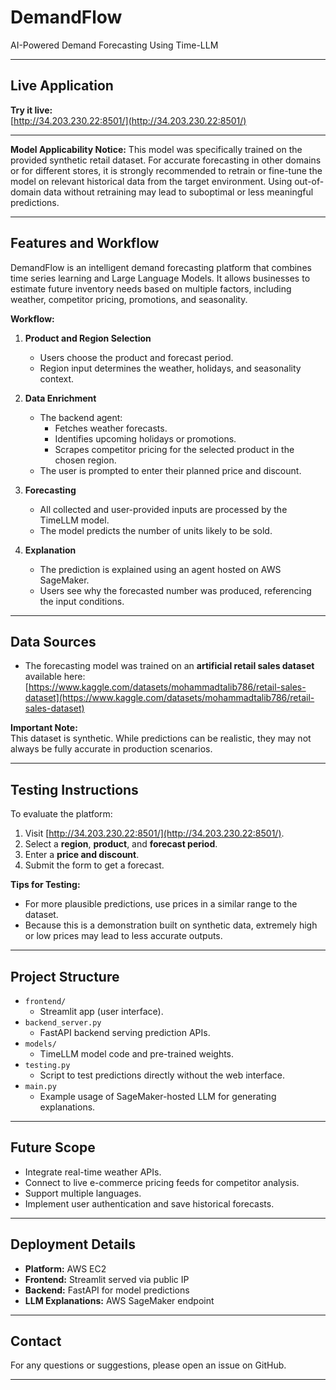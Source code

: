 # DemandFlow

AI-Powered Demand Forecasting Using Time-LLM

---

## Live Application

**Try it live:**  
[http://34.203.230.22:8501/](http://34.203.230.22:8501/)

---

**Model Applicability Notice:**
This model was specifically trained on the provided synthetic retail dataset. For accurate forecasting in other domains or for different stores, it is strongly recommended to retrain or fine-tune the model on relevant historical data from the target environment. Using out-of-domain data without retraining may lead to suboptimal or less meaningful predictions.

---

## Features and Workflow

DemandFlow is an intelligent demand forecasting platform that combines time series learning and Large Language Models. It allows businesses to estimate future inventory needs based on multiple factors, including weather, competitor pricing, promotions, and seasonality.

**Workflow:**

1. **Product and Region Selection**
   - Users choose the product and forecast period.
   - Region input determines the weather, holidays, and seasonality context.

2. **Data Enrichment**
   - The backend agent:
     - Fetches weather forecasts.
     - Identifies upcoming holidays or promotions.
     - Scrapes competitor pricing for the selected product in the chosen region.
   - The user is prompted to enter their planned price and discount.

3. **Forecasting**
   - All collected and user-provided inputs are processed by the TimeLLM model.
   - The model predicts the number of units likely to be sold.

4. **Explanation**
   - The prediction is explained using an agent hosted on AWS SageMaker.
   - Users see why the forecasted number was produced, referencing the input conditions.

---

## Data Sources

- The forecasting model was trained on an **artificial retail sales dataset** available here:  
  [https://www.kaggle.com/datasets/mohammadtalib786/retail-sales-dataset](https://www.kaggle.com/datasets/mohammadtalib786/retail-sales-dataset)

**Important Note:**  
This dataset is synthetic. While predictions can be realistic, they may not always be fully accurate in production scenarios.

---

## Testing Instructions

To evaluate the platform:

1. Visit [http://34.203.230.22:8501/](http://34.203.230.22:8501/).
2. Select a **region**, **product**, and **forecast period**.
3. Enter a **price and discount**.
4. Submit the form to get a forecast.

**Tips for Testing:**
- For more plausible predictions, use prices in a similar range to the dataset.
- Because this is a demonstration built on synthetic data, extremely high or low prices may lead to less accurate outputs.

---

## Project Structure

- `frontend/`
  - Streamlit app (user interface).
- `backend_server.py`
  - FastAPI backend serving prediction APIs.
- `models/`
  - TimeLLM model code and pre-trained weights.
- `testing.py`
  - Script to test predictions directly without the web interface.
- `main.py`
  - Example usage of SageMaker-hosted LLM for generating explanations.

---

## Future Scope

- Integrate real-time weather APIs.
- Connect to live e-commerce pricing feeds for competitor analysis.
- Support multiple languages.
- Implement user authentication and save historical forecasts.

---

## Deployment Details

- **Platform:** AWS EC2
- **Frontend:** Streamlit served via public IP
- **Backend:** FastAPI for model predictions
- **LLM Explanations:** AWS SageMaker endpoint

---

## Contact

For any questions or suggestions, please open an issue on GitHub.

---


